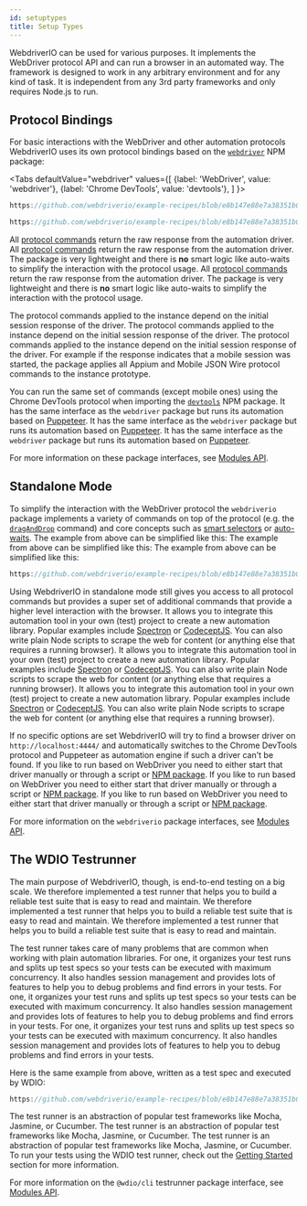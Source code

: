 ```yaml
---
id: setuptypes
title: Setup Types
---
```


WebdriverIO can be used for various purposes. It implements the WebDriver protocol API and can run a browser in an automated way. The framework is designed to work in any arbitrary environment and for any kind of task. It is independent from any 3rd party frameworks and only requires Node.js to run.

## Protocol Bindings

For basic interactions with the WebDriver and other automation protocols WebdriverIO uses its own protocol bindings based on the [`webdriver`](https://www.npmjs.com/package/webdriver) NPM package:

<Tabs
  defaultValue="webdriver"
  values={[
    {label: 'WebDriver', value: 'webdriver'},
 {label: 'Chrome DevTools', value: 'devtools'},
 ]
}>
<TabItem value="webdriver">

```js reference useHTTPS
https://github.com/webdriverio/example-recipes/blob/e8b147e88e7a38351b0918b4f7efbd9ae292201d/setup/webdriver.js#L5-L20
```

</TabItem>
<TabItem value="devtools">

```js reference useHTTPS
https://github.com/webdriverio/example-recipes/blob/e8b147e88e7a38351b0918b4f7efbd9ae292201d/setup/devtools.js#L2-L17
```

</TabItem>
</Tabs>

All [protocol commands](api/webdriver) return the raw response from the automation driver. All [protocol commands](api/webdriver) return the raw response from the automation driver. The package is very lightweight and there is __no__ smart logic like auto-waits to simplify the interaction with the protocol usage. All [protocol commands](api/webdriver) return the raw response from the automation driver. The package is very lightweight and there is __no__ smart logic like auto-waits to simplify the interaction with the protocol usage.

The protocol commands applied to the instance depend on the initial session response of the driver. The protocol commands applied to the instance depend on the initial session response of the driver. The protocol commands applied to the instance depend on the initial session response of the driver. For example if the response indicates that a mobile session was started, the package applies all Appium and Mobile JSON Wire protocol commands to the instance prototype.

You can run the same set of commands (except mobile ones) using the Chrome DevTools protocol when importing the [`devtools`](https://www.npmjs.com/package/devtools) NPM package. It has the same interface as the `webdriver` package but runs its automation based on [Puppeteer](https://pptr.dev/). It has the same interface as the `webdriver` package but runs its automation based on [Puppeteer](https://pptr.dev/). It has the same interface as the `webdriver` package but runs its automation based on [Puppeteer](https://pptr.dev/).

For more information on these package interfaces, see [Modules API](/docs/api/modules).

## Standalone Mode

To simplify the interaction with the WebDriver protocol the `webdriverio` package implements a variety of commands on top of the protocol (e.g. the [`dragAndDrop`](api/element/dragAndDrop) command) and core concepts such as [smart selectors](selectors) or [auto-waits](autowait). The example from above can be simplified like this: The example from above can be simplified like this: The example from above can be simplified like this:

```js reference useHTTPS
https://github.com/webdriverio/example-recipes/blob/e8b147e88e7a38351b0918b4f7efbd9ae292201d/setup/standalone.js#L2-L19
```

Using WebdriverIO in standalone mode still gives you access to all protocol commands but provides a super set of additional commands that provide a higher level interaction with the browser. It allows you to integrate this automation tool in your own (test) project to create a new automation library. Popular examples include [Spectron](https://www.electronjs.org/spectron) or [CodeceptJS](http://codecept.io). You can also write plain Node scripts to scrape the web for content (or anything else that requires a running browser). It allows you to integrate this automation tool in your own (test) project to create a new automation library. Popular examples include [Spectron](https://www.electronjs.org/spectron) or [CodeceptJS](http://codecept.io). You can also write plain Node scripts to scrape the web for content (or anything else that requires a running browser). It allows you to integrate this automation tool in your own (test) project to create a new automation library. Popular examples include [Spectron](https://www.electronjs.org/spectron) or [CodeceptJS](http://codecept.io). You can also write plain Node scripts to scrape the web for content (or anything else that requires a running browser).

If no specific options are set WebdriverIO will try to find a browser driver on `http://localhost:4444/` and automatically switches to the Chrome DevTools protocol and Puppeteer as automation engine if such a driver can't be found. If you like to run based on WebDriver you need to either start that driver manually or through a script or [NPM package](https://www.npmjs.com/package/chromedriver). If you like to run based on WebDriver you need to either start that driver manually or through a script or [NPM package](https://www.npmjs.com/package/chromedriver). If you like to run based on WebDriver you need to either start that driver manually or through a script or [NPM package](https://www.npmjs.com/package/chromedriver).

For more information on the `webdriverio` package interfaces, see [Modules API](/docs/api/modules).

## The WDIO Testrunner

The main purpose of WebdriverIO, though, is end-to-end testing on a big scale. We therefore implemented a test runner that helps you to build a reliable test suite that is easy to read and maintain. We therefore implemented a test runner that helps you to build a reliable test suite that is easy to read and maintain. We therefore implemented a test runner that helps you to build a reliable test suite that is easy to read and maintain.

The test runner takes care of many problems that are common when working with plain automation libraries. For one, it organizes your test runs and splits up test specs so your tests can be executed with maximum concurrency. It also handles session management and provides lots of features to help you to debug problems and find errors in your tests. For one, it organizes your test runs and splits up test specs so your tests can be executed with maximum concurrency. It also handles session management and provides lots of features to help you to debug problems and find errors in your tests. For one, it organizes your test runs and splits up test specs so your tests can be executed with maximum concurrency. It also handles session management and provides lots of features to help you to debug problems and find errors in your tests.

Here is the same example from above, written as a test spec and executed by WDIO:

```js reference useHTTPS
https://github.com/webdriverio/example-recipes/blob/e8b147e88e7a38351b0918b4f7efbd9ae292201d/setup/testrunner.js
```

The test runner is an abstraction of popular test frameworks like Mocha, Jasmine, or Cucumber. The test runner is an abstraction of popular test frameworks like Mocha, Jasmine, or Cucumber. The test runner is an abstraction of popular test frameworks like Mocha, Jasmine, or Cucumber. To run your tests using the WDIO test runner, check out the [Getting Started](gettingstarted) section for more information.

For more information on the `@wdio/cli` testrunner package interface, see [Modules API](/docs/api/modules).
